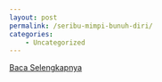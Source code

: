 ```yaml
---
layout: post
permalink: /seribu-mimpi-bunuh-diri/
categories:
    - Uncategorized
---
```


[Baca Selengkapnya](/09)